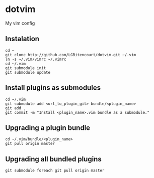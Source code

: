 # dotvim
My vim config

## Instalation
    cd ~
    git clone http://github.com/LGBitencourt/dotvim.git ~/.vim
    ln -s ~/.vim/vimrc ~/.vimrc
    cd ~/.vim
    git submodule init
    git submodule update
    
## Install plugins as submodules
    cd ~/.vim
    git submodule add <url_to_plugin_git> bundle/<plugin_name>
    git add .
    git commit -m "Install <plugin_name>.vim bundle as a submodule."

## Upgrading a plugin bundle
    cd ~/.vim/bundle/<plugin_name>
    git pull origin master
    
## Upgrading all bundled plugins
    git submodule foreach git pull origin master
